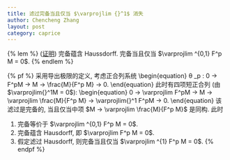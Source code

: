 ```yaml
---
title: 滤过完备当且仅当 $\varprojlim {}^1$ 消失
author: Chencheng Zhang
layout: post
category: caprice
---
```


{% lem %}
([证明](Complete_Filtration))
完备蕴含 Haussdorff. 完备当且仅当 $\varprojlim ^{0,1} F^p M = 0$.
{% endlem %}

{% pf %}
采用导出极限的定义, 考虑正合列系统
    \begin{equation}
        θ _p : 0 → F^pM → M → \frac{M}{F^p M} → 0.
    \end{equation}
此时有四项短正合列 (由 $\varprojlim{}^1M = 0$):
\begin{equation}
    0 → \varprojlim F^pM → M → \varprojlim \frac{M}{F^p M} →  \varprojlim{}^1 F^pM → 0.
\end{equation}
该滤过是完备的, 当且仅当中项 $M → \varprojlim \frac{M}{F^p M}$ 是同构. 此时

1. 完备等价于 $\varprojlim ^{0,1} F^p M = 0$.
2. 完备蕴含 Hausdorff, 即 $\varprojlim F^p M = 0$.
3. 假定滤过 Hausdorff, 则完备当且仅当 $\varprojlim ^{1} F^p M = 0$.
{% endpf %}
